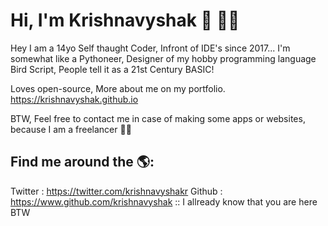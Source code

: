 # Hi, I'm Krishnavyshak 👋 👨‍💻

Hey I am a 14yo Self thaught Coder, Infront of IDE's since 2017... I'm somewhat like a Pythoneer, Designer of my hobby programming language Bird Script, People tell it as a 21st Century BASIC! 

Loves open-source, 
More about me on my portfolio. https://krishnavyshak.github.io

BTW, Feel free to contact me in case of making some apps or websites, because I am a freelancer 👱‍♂️

## Find me around the 🌎:
Twitter   : https://twitter.com/krishnavyshakr
Github    : https://www.github.com/krishnavyshak :: I allready know that you are here BTW
